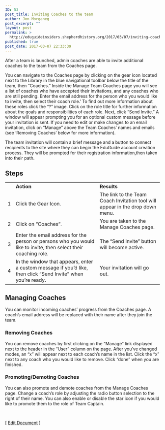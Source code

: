 ```yaml
---
ID: 53
post_title: Inviting Coaches to the team
author: Jon Morganeg
post_excerpt: ""
layout: post
permalink: >
  http://eduguideinsiders.shepherdhistory.org/2017/03/07/inviting-coaches-to-the-team/
published: true
post_date: 2017-03-07 22:33:39
---
```

After a team is launched, admin coaches are able to invite additional coaches to the team from the Coaches page.

You can navigate to the Coaches page by clicking on the gear icon located next to the Library in the blue navigational toolbar below the title of the team, then “Coaches.” Inside the Manage Team Coaches page you will see a list of coaches who have accepted their invitations, and any coaches who are still pending. Enter the email address for the person who you would like to invite, then select their coach role.’ To find out more information about these roles click the “?” image. Click on the role title for further information about the goals and responsibilities of each role. Next, click “Send Invite.” A window will appear prompting you for an optional custom message before your invitation is sent. If you need to edit or make changes to an email invitation, click on “Manage” above the Team Coaches’ names and emails (see ‘Removing Coaches’ below for more information).

The team invitation will contain a brief message and a button to connect recipients to the site where they can begin the EduGuide account creation process. They will be prompted for their registration information,then taken into their path.
<h2><b>Steps</b></h2>
<table>
<tbody>
<tr>
<td></td>
<td><b>Action</b></td>
<td><b>Results</b></td>
</tr>
<tr>
<td>1</td>
<td>Click the Gear Icon.</td>
<td>The link to the Team Coach Invitation tool will appear in the drop down menu.</td>
</tr>
<tr>
<td>2</td>
<td>Click on “Coaches”.</td>
<td>You are taken to the Manage Coaches page.</td>
</tr>
<tr>
<td>3</td>
<td>Enter the email address for the person or persons who you would like to invite, then select their coaching role.</td>
<td>The “Send Invite” button will become active.</td>
</tr>
<tr>
<td>4</td>
<td>In the window that appears, enter a custom message if you’d like, then click “Send Invite” when you’re ready.</td>
<td>Your invitation will go out.</td>
</tr>
</tbody>
</table>
<h2>Managing Coaches</h2>
You can monitor incoming coaches’ progress from the Coaches page. A coach’s email address will be replaced with their name after they join the team.
<h3>Removing Coaches</h3>
You can remove coaches by first clicking on the “Manage” link displayed next to the header in the “User” column on the page. After you’ve changed modes, an “x” will appear next to each coach’s name in the list. Click the “x” next to any coach who you would like to remove. Click “done” when you are finished.
<h3>Promoting/Demoting Coaches</h3>
You can also promote and demote coaches from the Manage Coaches page. Change a coach’s role by adjusting the radio button selection to the right of their name. You can also enable or disable the star icon if you would like to promote them to the role of Team Captain.

&nbsp;

[ <a href="https://docs.google.com/document/d/1N3D_aL5b_tPfjVRm4ZQOF0xdIB9pUCGIoJFON7bK3zA/edit?usp=sharing">Edit Document</a> ]